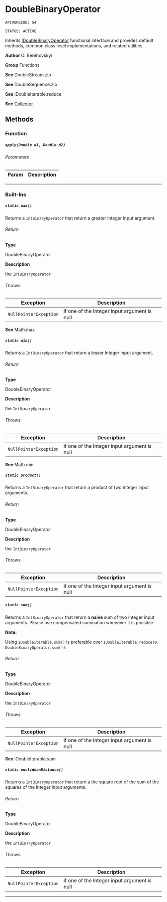 # DoubleBinaryOperator

`APIVERSION: 54`

`STATUS: ACTIVE`

Inherits [IDoubleBinaryOperator](/docs/Functional-Interfaces/IDoubleBinaryOperator.md) functional interface and provides default methods, common class level implementations, and related utilities.


**Author** O. Berehovskyi


**Group** Functions


**See** DoubleStream.zip


**See** DoubleSequence.zip


**See** IDoubleIterable.reduce


**See** [Collector](/docs/Collectors/Collector.md)

## Methods
### Function
##### `apply(Double d1, Double d2)`
###### Parameters
|Param|Description|
|---|---|

---
### Built-Ins
##### `static max()`

Returns a `IntBinaryOperator` that return a greater Integer input argument.

###### Return

**Type**

DoubleBinaryOperator

**Description**

the `IntBinaryOperator`

###### Throws
|Exception|Description|
|---|---|
|`NullPointerException`|if one of the Integer input argument is null|


**See** Math.max

##### `static min()`

Returns a `IntBinaryOperator` that return a lesser Integer input argument.

###### Return

**Type**

DoubleBinaryOperator

**Description**

the `IntBinaryOperator`

###### Throws
|Exception|Description|
|---|---|
|`NullPointerException`|if one of the Integer input argument is null|


**See** Math.min

##### `static product()`

Returns a `IntBinaryOperator` that return a product of two Integer input arguments.

###### Return

**Type**

DoubleBinaryOperator

**Description**

the `IntBinaryOperator`

###### Throws
|Exception|Description|
|---|---|
|`NullPointerException`|if one of the Integer input argument is null|

##### `static sum()`

Returns a `IntBinaryOperator` that return a <strong>naive</strong> sum of two Integer input arguments. Please use compensated summation whenever it is possible. <p><strong>Note: </strong></p> <p>Using `IDoubleIterable.sum()` is preferable over `IDoubleIterable.reduce(0, DoubleBinaryOperator.sum())`.</p>

###### Return

**Type**

DoubleBinaryOperator

**Description**

the `IntBinaryOperator`

###### Throws
|Exception|Description|
|---|---|
|`NullPointerException`|if one of the Integer input argument is null|


**See** IDoubleIterable.sum

##### `static euclideanDistance()`

Returns a `IntBinaryOperator` that return a the square root of the sum of the squares of the Integer input arguments.

###### Return

**Type**

DoubleBinaryOperator

**Description**

the `IntBinaryOperator`

###### Throws
|Exception|Description|
|---|---|
|`NullPointerException`|if one of the Integer input argument is null|

---
